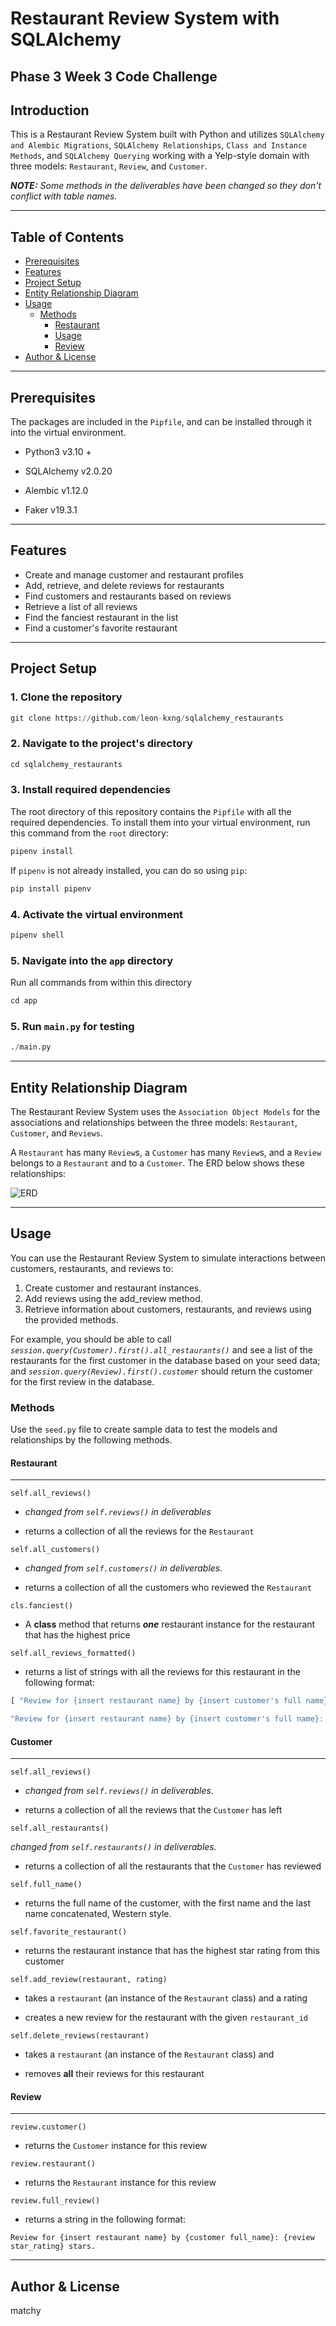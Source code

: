 # Restaurant Review System with SQLAlchemy

## Phase 3 Week 3 Code Challenge

## Introduction

This is a Restaurant Review System built with Python and utilizes `SQLAlchemy and Alembic Migrations`, `SQLAlchemy Relationships`, `Class and Instance Methods`, and `SQLAlchemy Querying` working with a Yelp-style domain with three models: `Restaurant`, `Review`, and `Customer`.

***NOTE:** Some methods in the deliverables have been changed so they don't conflict with table names.*

***

## Table of Contents

- [Prerequisites](#prerequisites)
- [Features](#features)
- [Project Setup](#project-setup)
- [Entity Relationship Diagram](#entity-relationship-diagram)
- [Usage](#usage)
  - [Methods](#methods)
    - [Restaurant](#restaurant)
    - [Usage](#customer)
    - [Review](#review)
- [Author & License](#author--license)

***

## Prerequisites

The packages are included in the `Pipfile`, and can be installed through it into the virtual environment.

- Python3 v3.10 +

- SQLAlchemy v2.0.20

- Alembic v1.12.0

- Faker v19.3.1

***

## Features

- Create and manage customer and restaurant profiles
- Add, retrieve, and delete reviews for restaurants
- Find customers and restaurants based on reviews
- Retrieve a list of all reviews
- Find the fanciest restaurant in the list
- Find a customer's favorite restaurant

***

## Project Setup

### 1. Clone the repository

```python
git clone https://github.com/leon-kxng/sqlalchemy_restaurants
```

### 2. Navigate to the project's directory

```python
cd sqlalchemy_restaurants
```

### 3. Install required dependencies

The root directory of this repository contains the `Pipfile` with all the required dependencies. To install them into your virtual environment, run this command from the `root` directory:

```python
pipenv install
```

If `pipenv` is not already installed, you can do so using `pip`:

```python
pip install pipenv
```

### 4. Activate the virtual environment

```python
pipenv shell
```

### 5. Navigate into the `app` directory

Run all commands from within this directory

```python
cd app
```

### 5. Run `main.py` for testing

```python
./main.py
```

***

## Entity Relationship Diagram

The Restaurant Review System uses the `Association Object Models` for the associations and relationships between the three models: `Restaurant`, `Customer`, and `Reviews`.

A `Restaurant` has many `Review`s, a `Customer` has many `Review`s, and a `Review` belongs to a `Restaurant` and to a `Customer`. The ERD below shows these relationships:

![ERD](./erd.png)

***

## Usage

You can use the Restaurant Review System to simulate interactions between customers, restaurants, and reviews to:

1. Create customer and restaurant instances.
2. Add reviews using the add_review method.
3. Retrieve information about customers, restaurants, and reviews using the provided methods.

For example, you should be able to call *`session.query(Customer).first().all_restaurants()`* and see a list of the restaurants for the first customer in the database based on your seed data; and *`session.query(Review).first().customer`* should return the customer for the first review in the database.

### Methods

Use the `seed.py` file to create sample data to test the models and relationships by the following methods.

#### Restaurant

***

`self.all_reviews()`

- *changed from `self.reviews()` in deliverables*

- returns a collection of all the reviews for the `Restaurant`

`self.all_customers()`

- *changed from `self.customers()` in deliverables.*

- returns a collection of all the customers who reviewed the `Restaurant`

`cls.fanciest()`

- A **class** method that returns ***one*** restaurant instance for the restaurant that has the highest   price

`self.all_reviews_formatted()`

- returns a list of strings with all the reviews for this restaurant in the following format:

```python
[ "Review for {insert restaurant name} by {insert customer's full name}: {insert review star_rating} stars.",

"Review for {insert restaurant name} by {insert customer's full name}: {insert review star_rating} stars.", ]
```

#### Customer

***

`self.all_reviews()`

- *changed from `self.reviews()` in deliverables.*

- returns a collection of all the reviews that the `Customer` has left

`self.all_restaurants()`

*changed from `self.restaurants()` in deliverables.*

- returns a collection of all the restaurants that the `Customer` has reviewed

`self.full_name()`

- returns the full name of the customer, with the first name and the last name  concatenated, Western style.

`self.favorite_restaurant()`

- returns the restaurant instance that has the highest star rating from this customer

`self.add_review(restaurant, rating)`

- takes a `restaurant` (an instance of the `Restaurant` class) and a rating

- creates a new review for the restaurant with the given `restaurant_id`

`self.delete_reviews(restaurant)`

- takes a `restaurant` (an instance of the `Restaurant` class) and

- removes **all** their reviews for this restaurant

#### Review

***

`review.customer()`

- returns the `Customer` instance for this review

`review.restaurant()`

- returns the `Restaurant` instance for this review

`review.full_review()`

- returns a string in the following format:

```text
Review for {insert restaurant name} by {customer full_name}: {review star_rating} stars.
```

***

## Author & License
matchy

